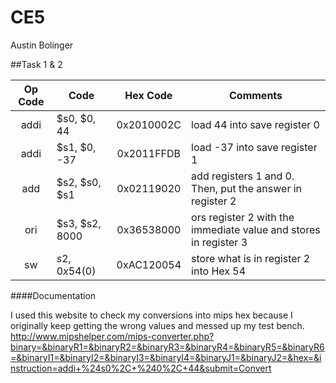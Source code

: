 CE5
===
Austin Bolinger

##Task 1 & 2

| Op Code       | Code          | Hex Code   |Comments|
|:-------------:| --------------|:----------:| -------|
| addi          | $s0, $0, 44   | 0x2010002C |load 44 into save register 0 |
| addi          | $s1, $0, -37  | 0x2011FFDB |load -37 into save register 1|
| add           | $s2, $s0, $s1 | 0x02119020 |add registers 1 and 0. Then, put the answer in register 2|
| ori           | $s3, $s2, 8000| 0x36538000 |ors register 2 with the immediate value and stores in register 3|
| sw            | $s2, 0x54($0) | 0xAC120054 |store what is in register 2 into Hex 54|


####Documentation

I used this website to check my conversions into mips hex because I originally keep getting the wrong values and messed up my test bench.
http://www.mipshelper.com/mips-converter.php?binary=&binaryR1=&binaryR2=&binaryR3=&binaryR4=&binaryR5=&binaryR6=&binaryI1=&binaryI2=&binaryI3=&binaryI4=&binaryJ1=&binaryJ2=&hex=&instruction=addi+%24s0%2C+%240%2C+44&submit=Convert
